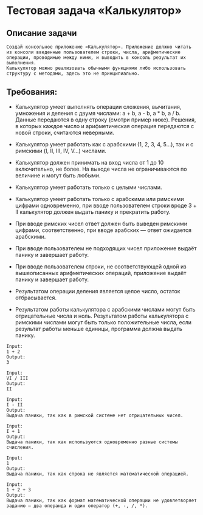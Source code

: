 # Тестовая задача «Калькулятор»

## Описание задачи

```
Создай консольное приложение «Калькулятор». Приложение должно читать из консоли введенные пользователем строки, числа, арифметические операции, проводимые между ними, и выводить в консоль результат их выполнения.
Калькулятор можно реализовать обычными функциями либо использовать структуру с методами, здесь это не принципиально.
```
## Требования:
- Калькулятор умеет выполнять операции сложения, вычитания, умножения и деления с двумя числами: a + b, a - b, a * b, a / b. Данные передаются в одну строку (смотри пример ниже). Решения, в которых каждое число и арифметическая операция передаются с новой строки, считаются неверными.

- Калькулятор умеет работать как с арабскими (1, 2, 3, 4, 5…), так и с римскими (I, II, III, IV, V…) числами.

- Калькулятор должен принимать на вход числа от 1 до 10 включительно, не более. На выходе числа не ограничиваются по величине и могут быть любыми.

- Калькулятор умеет работать только с целыми числами.

- Калькулятор умеет работать только с арабскими или римскими цифрами одновременно, при вводе пользователем строки вроде 3 + II калькулятор должен выдать панику и прекратить работу.

- При вводе римских чисел ответ должен быть выведен римскими цифрами, соответственно, при вводе арабских — ответ ожидается арабскими.

- При вводе пользователем не подходящих чисел приложение выдаёт панику и завершает работу.

- При вводе пользователем строки, не соответствующей одной из вышеописанных арифметических операций, приложение выдаёт панику и завершает работу.

- Результатом операции деления является целое число, остаток отбрасывается.

- Результатом работы калькулятора с арабскими числами могут быть отрицательные числа и ноль. Результатом работы калькулятора с римскими числами могут быть только положительные числа, если результат работы меньше единицы, программа должна выдать панику.

```
Input:
1 + 2
Output:
3

Input:
VI / III
Output:
II

Input:
I - II
Output:
Выдача паники, так как в римской системе нет отрицательных чисел.

Input:
I + 1
Output:
Выдача паники, так как используются одновременно разные системы счисления.

Input:
1
Output:
Выдача паники, так как строка не является математической операцией.

Input:
1 + 2 + 3
Output:
Выдача паники, так как формат математической операции не удовлетворяет заданию — два операнда и один оператор (+, -, /, *).
```
